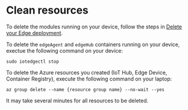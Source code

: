 # Clean resources

To delete the modules running on your device, follow the steps in [Delete your Edge deployment](delete-edge-deployment.md).

To delete the `edgeAgent` and `edgeHub` containers running on your device, exectue the following command on your device:

`sudo iotedgectl stop`

To delete the Azure resources you created (IoT Hub, Edge Device, Container Registry), execute the following command on your laptop:

`az group delete --name {resource group name} --no-wait --yes`

It may take several minutes for all resources to be deleted.